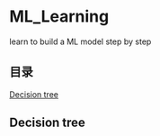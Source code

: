 # ML_Learning
learn to build a ML model step by step

## 目录
[Decision tree](#decision-tree)


## Decision tree